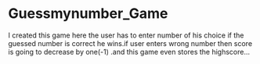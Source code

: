 # Guessmynumber_Game
I created this game here the user has to enter number of his choice if the guessed number is correct he wins.if user enters wrong number then score is going to decrease by one(-1) .and this game even stores the highscore...
